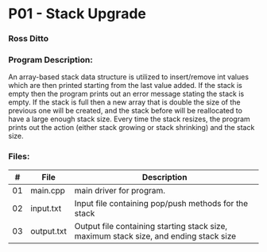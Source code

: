 # P01 - Stack Upgrade

### Ross Ditto

### Program Description:

An array-based stack data structure is utilized to insert/remove int values which are then printed starting from the last value added. If the stack is empty then the program prints out an error message stating the stack is empty. If the stack is full then a new array that is double the size of the previous one will be created, and the stack before will be reallocated to have a large enough stack size. Every time the stack resizes, the program prints out the action (either stack growing or stack shrinking) and the stack size.


### Files:

|   #   | File |  Description |
| :---: | ----------- | ---------------------- |
|  01   | main.cpp        |            main driver for program.|
| 02 | input.txt | Input file containing pop/push methods for the stack |
| 03 | output.txt | Output file containing starting stack size, maximum stack size, and ending stack size |
